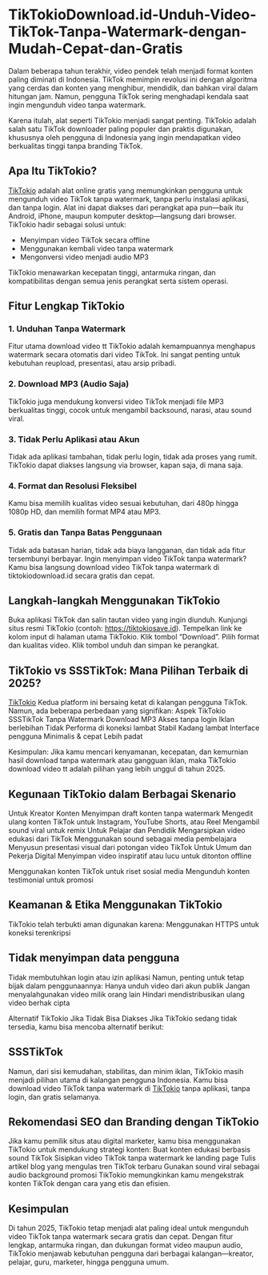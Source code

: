 # TikTokioDownload.id-Unduh-Video-TikTok-Tanpa-Watermark-dengan-Mudah-Cepat-dan-Gratis

Dalam beberapa tahun terakhir, video pendek telah menjadi format konten paling diminati di Indonesia. TikTok memimpin revolusi ini dengan algoritma yang cerdas dan konten yang menghibur, mendidik, dan bahkan viral dalam hitungan jam. Namun, pengguna TikTok sering menghadapi kendala saat ingin mengunduh video tanpa watermark.

Karena itulah, alat seperti TikTokio menjadi sangat penting. TikTokio adalah salah satu TikTok downloader paling populer dan praktis digunakan, khususnya oleh pengguna di Indonesia yang ingin mendapatkan video berkualitas tinggi tanpa branding TikTok.

## Apa Itu TikTokio?
[TikTokio](https://tiktokiodownload.id/) adalah alat online gratis yang memungkinkan pengguna untuk mengunduh video TikTok tanpa watermark, tanpa perlu instalasi aplikasi, dan tanpa login. Alat ini dapat diakses dari perangkat apa pun—baik itu Android, iPhone, maupun komputer desktop—langsung dari browser.
TikTokio hadir sebagai solusi untuk:

* Menyimpan video TikTok secara offline
* Menggunakan kembali video tanpa watermark
* Mengonversi video menjadi audio MP3


TikTokio menawarkan kecepatan tinggi, antarmuka ringan, dan kompatibilitas dengan semua jenis perangkat serta sistem operasi.

## Fitur Lengkap TikTokio
### 1. Unduhan Tanpa Watermark
Fitur utama download video tt TikTokio adalah kemampuannya menghapus watermark secara otomatis dari video TikTok. Ini sangat penting untuk kebutuhan reupload, presentasi, atau arsip pribadi.
### 2. Download MP3 (Audio Saja)
TikTokio juga mendukung konversi video TikTok menjadi file MP3 berkualitas tinggi, cocok untuk mengambil backsound, narasi, atau sound viral.
### 3. Tidak Perlu Aplikasi atau Akun
Tidak ada aplikasi tambahan, tidak perlu login, tidak ada proses yang rumit. TikTokio dapat diakses langsung via browser, kapan saja, di mana saja.
### 4. Format dan Resolusi Fleksibel
Kamu bisa memilih kualitas video sesuai kebutuhan, dari 480p hingga 1080p HD, dan memilih format MP4 atau MP3.
### 5. Gratis dan Tanpa Batas Penggunaan
Tidak ada batasan harian, tidak ada biaya langganan, dan tidak ada fitur tersembunyi berbayar. Ingin menyimpan video TikTok tanpa watermark? Kamu bisa langsung download video TikTok tanpa watermark di tiktokiodownload.id secara gratis dan cepat.

## Langkah-langkah Menggunakan TikTokio
Buka aplikasi TikTok dan salin tautan video yang ingin diunduh.
Kunjungi situs resmi TikTokio (contoh: https://tiktokiosave.id).
Tempelkan link ke kolom input di halaman utama TikTokio.
Klik tombol “Download”.
Pilih format dan kualitas video.
Klik tombol unduh dan simpan ke perangkat.
 ## TikTokio vs SSSTikTok: Mana Pilihan Terbaik di 2025?
 [TikTokio](https://tiktokiodownload.id/) Kedua platform ini bersaing ketat di kalangan pengguna TikTok. Namun, ada beberapa perbedaan yang signifikan:
Aspek
TikTokio
SSSTikTok
Tanpa Watermark
Download MP3
Akses tanpa login
Iklan berlebihan
Tidak
Performa di koneksi lambat
Stabil
Kadang lambat
Interface pengguna
Minimalis & cepat
Lebih padat

Kesimpulan: Jika kamu mencari kenyamanan, kecepatan, dan kemurnian hasil download tanpa watermark atau gangguan iklan, maka TikTokio download video tt adalah pilihan yang lebih unggul di tahun 2025.

## Kegunaan TikTokio dalam Berbagai Skenario
Untuk Kreator Konten
Menyimpan draft konten tanpa watermark
Mengedit ulang konten TikTok untuk Instagram, YouTube Shorts, atau Reel
Mengambil sound viral untuk remix
Untuk Pelajar dan Pendidik
Mengarsipkan video edukasi dari TikTok
Menggunakan sound sebagai media pembelajara
Menyusun presentasi visual dari potongan video TikTok
Untuk Umum dan Pekerja Digital
Menyimpan video inspiratif atau lucu untuk ditonton offline

Menggunakan konten TikTok untuk riset sosial media
Mengunduh konten testimonial untuk promosi

## Keamanan & Etika Menggunakan TikTokio
TikTokio telah terbukti aman digunakan karena:
Menggunakan HTTPS untuk koneksi terenkripsi


## Tidak menyimpan data pengguna

Tidak membutuhkan login atau izin aplikasi
Namun, penting untuk tetap bijak dalam penggunaannya:
Hanya unduh video dari akun publik
Jangan menyalahgunakan video milik orang lain
Hindari mendistribusikan ulang video berhak cipta

Alternatif TikTokio Jika Tidak Bisa Diakses
Jika TikTokio sedang tidak tersedia, kamu bisa mencoba alternatif berikut:
## SSSTikTok

Namun, dari sisi kemudahan, stabilitas, dan minim iklan, TikTokio masih menjadi pilihan utama di kalangan pengguna Indonesia. Kamu bisa download video TikTok tanpa watermark di [TikTokio](https://tiktokiodownload.id/) tanpa aplikasi, tanpa login, dan gratis selamanya.
## Rekomendasi SEO dan Branding dengan TikTokio
Jika kamu pemilik situs atau digital marketer, kamu bisa menggunakan TikTokio untuk mendukung strategi konten:
Buat konten edukasi berbasis sound TikTok
Sisipkan video TikTok tanpa watermark ke landing page
Tulis artikel blog yang mengulas tren TikTok terbaru
Gunakan sound viral sebagai audio background promosi
TikTokio memungkinkan kamu mengekstrak konten TikTok dengan cara yang etis dan efisien.

## Kesimpulan
Di tahun 2025, TikTokio tetap menjadi alat paling ideal untuk mengunduh video TikTok tanpa watermark secara gratis dan cepat. Dengan fitur lengkap, antarmuka ringan, dan dukungan format video maupun audio, TikTokio menjawab kebutuhan pengguna dari berbagai kalangan—kreator, pelajar, guru, marketer, hingga pengguna umum.
